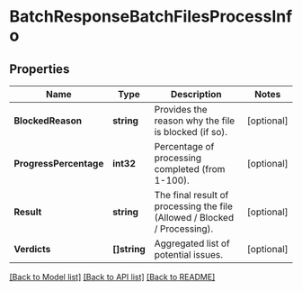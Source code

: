 # BatchResponseBatchFilesProcessInfo

## Properties

Name | Type | Description | Notes
------------ | ------------- | ------------- | -------------
**BlockedReason** | **string** | Provides the reason why the file is blocked (if so). | [optional] 
**ProgressPercentage** | **int32** | Percentage of processing completed (from 1-100). | [optional] 
**Result** | **string** | The final result of processing the file (Allowed / Blocked / Processing). | [optional] 
**Verdicts** | **[]string** | Aggregated list of potential issues. | [optional] 

[[Back to Model list]](../README.md#documentation-for-models) [[Back to API list]](../README.md#documentation-for-api-endpoints) [[Back to README]](../README.md)


